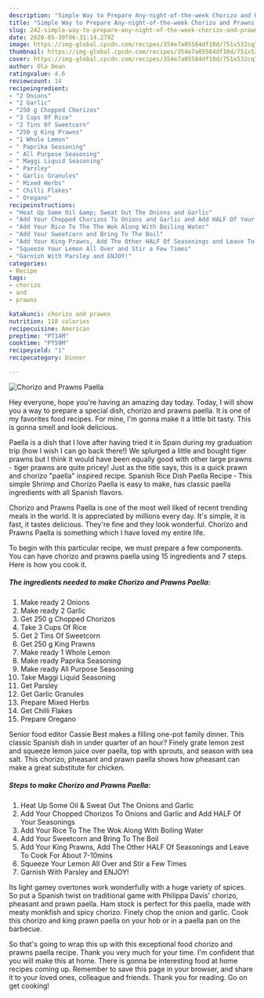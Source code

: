 ```yaml
---
description: "Simple Way to Prepare Any-night-of-the-week Chorizo and Prawns Paella"
title: "Simple Way to Prepare Any-night-of-the-week Chorizo and Prawns Paella"
slug: 242-simple-way-to-prepare-any-night-of-the-week-chorizo-and-prawns-paella
date: 2020-05-30T06:31:14.279Z
image: https://img-global.cpcdn.com/recipes/354e7a05584df10d/751x532cq70/chorizo-and-prawns-paella-recipe-main-photo.jpg
thumbnail: https://img-global.cpcdn.com/recipes/354e7a05584df10d/751x532cq70/chorizo-and-prawns-paella-recipe-main-photo.jpg
cover: https://img-global.cpcdn.com/recipes/354e7a05584df10d/751x532cq70/chorizo-and-prawns-paella-recipe-main-photo.jpg
author: Ola Dean
ratingvalue: 4.6
reviewcount: 14
recipeingredient:
- "2 Onions"
- "2 Garlic"
- "250 g Chopped Chorizos"
- "3 Cups Of Rice"
- "2 Tins Of Sweetcorn"
- "250 g King Prawns"
- "1 Whole Lemon"
- " Paprika Seasoning"
- " All Purpose Seasoning"
- " Maggi Liquid Seasoning"
- " Parsley"
- " Garlic Granules"
- " Mixed Herbs"
- " Chilli Flakes"
- " Oregano"
recipeinstructions:
- "Heat Up Some Oil &amp; Sweat Out The Onions and Garlic"
- "Add Your Chopped Chorizos To Onions and Garlic and Add HALF Of Your Seasonings"
- "Add Your Rice To The The Wok Along With Boiling Water"
- "Add Your Sweetcorn and Bring To The Boil"
- "Add Your King Prawns, Add The Other HALF Of Seasonings and Leave To Cook For About 7-10mins"
- "Squeeze Your Lemon All Over and Stir a Few Times"
- "Garnish With Parsley and ENJOY!"
categories:
- Recipe
tags:
- chorizo
- and
- prawns

katakunci: chorizo and prawns 
nutrition: 118 calories
recipecuisine: American
preptime: "PT14M"
cooktime: "PT59M"
recipeyield: "1"
recipecategory: Dinner

---
```



![Chorizo and Prawns Paella](https://img-global.cpcdn.com/recipes/354e7a05584df10d/751x532cq70/chorizo-and-prawns-paella-recipe-main-photo.jpg)

Hey everyone, hope you're having an amazing day today. Today, I will show you a way to prepare a special dish, chorizo and prawns paella. It is one of my favorites food recipes. For mine, I'm gonna make it a little bit tasty. This is gonna smell and look delicious.

Paella is a dish that I love after having tried it in Spain during my graduation trip (how I wish I can go back there!) We splurged a little and bought tiger prawns but I think it would have been equally good with other large prawns - tiger prawns are quite pricey! Just as the title says, this is a quick prawn and chorizo &#34;paella&#34; inspired recipe. Spanish Rice Dish Paella Recipe ‐ This simple Shrimp and Chorizo Paella is easy to make, has classic paella ingredients with all Spanish flavors.

Chorizo and Prawns Paella is one of the most well liked of recent trending meals in the world. It is appreciated by millions every day. It's simple, it is fast, it tastes delicious. They're fine and they look wonderful. Chorizo and Prawns Paella is something which I have loved my entire life.


To begin with this particular recipe, we must prepare a few components. You can have chorizo and prawns paella using 15 ingredients and 7 steps. Here is how you cook it.

<!--inarticleads1-->

##### The ingredients needed to make Chorizo and Prawns Paella:

1. Make ready 2 Onions
1. Make ready 2 Garlic
1. Get 250 g Chopped Chorizos
1. Take 3 Cups Of Rice
1. Get 2 Tins Of Sweetcorn
1. Get 250 g King Prawns
1. Make ready 1 Whole Lemon
1. Make ready  Paprika Seasoning
1. Make ready  All Purpose Seasoning
1. Take  Maggi Liquid Seasoning
1. Get  Parsley
1. Get  Garlic Granules
1. Prepare  Mixed Herbs
1. Get  Chilli Flakes
1. Prepare  Oregano


Senior food editor Cassie Best makes a filling one-pot family dinner. This classic Spanish dish in under quarter of an hour? Finely grate lemon zest and squeeze lemon juice over paella, top with sprouts, and season with sea salt. This chorizo, pheasant and prawn paella shows how pheasant can make a great substitute for chicken. 

<!--inarticleads2-->

##### Steps to make Chorizo and Prawns Paella:

1. Heat Up Some Oil &amp; Sweat Out The Onions and Garlic
1. Add Your Chopped Chorizos To Onions and Garlic and Add HALF Of Your Seasonings
1. Add Your Rice To The The Wok Along With Boiling Water
1. Add Your Sweetcorn and Bring To The Boil
1. Add Your King Prawns, Add The Other HALF Of Seasonings and Leave To Cook For About 7-10mins
1. Squeeze Your Lemon All Over and Stir a Few Times
1. Garnish With Parsley and ENJOY!


Its light gamey overtones work wonderfully with a huge variety of spices. So put a Spanish twist on traditional game with Philippa Davis&#39; chorizo, pheasant and prawn paella. Ham stock is perfect for this paella, made with meaty monkfish and spicy chorizo. Finely chop the onion and garlic. Cook this chorizo and king prawn paella on your hob or in a paella pan on the barbecue. 

So that's going to wrap this up with this exceptional food chorizo and prawns paella recipe. Thank you very much for your time. I'm confident that you will make this at home. There is gonna be interesting food at home recipes coming up. Remember to save this page in your browser, and share it to your loved ones, colleague and friends. Thank you for reading. Go on get cooking!

